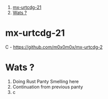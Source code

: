 1. [mx-urtcdg-21](#mx-urtcdg-21)
2. [Wats ?](#wats-)

# mx-urtcdg-21

C - https://github.com/m0x0m0x/mx-urtcdg-2

# Wats ?

1. Doing Rust Panty Smelling here
2. Continuation from previous panty
3. c
